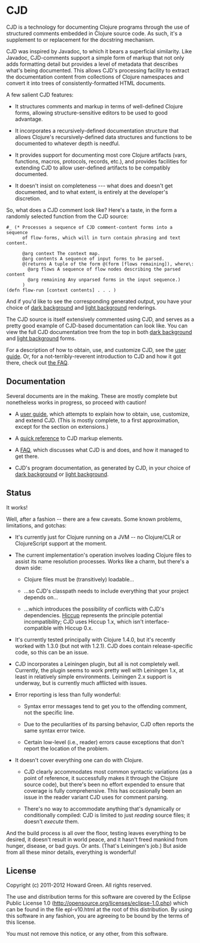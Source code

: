 # CJD

CJD is a technology for documenting Clojure programs through the use of structured 
comments embedded in Clojure source code. As such, it's a supplement to or replacement
for the docstring mechanism. 

CJD was inspired by Javadoc, to which it bears a superficial similarity. 
Like Javadoc,
CJD-comments support a simple form of markup that not only adds formatting detail
but provides a level of metadata that describes what's being documented. 
This allows CJD's processing facility
to extract the documentation content from collections of Clojure namespaces and convert 
it into trees of consistently-formatted HTML documents. 

A few salient CJD features: 

* It structures comments and markup in terms of well-defined Clojure forms, allowing 
structure-sensitive editors to be used to good advantage.

* It incorporates a recursively-defined documentation structure that allows 
Clojure's recursively-defined data structures and functions 
to be documented to whatever depth is needful.

* It provides support for documenting most core Clojure artifacts (vars, functions,
macros, protocols, records, etc.), and provides facilities for extending CJD to
allow user-defined artifacts to be compatibly documented.  

* It doesn't insist on completeness --- what does and doesn't get documented,
and to what extent, is entirely at the developer's discretion.

So, what does a CJD comment look like? Here's a taste, in the form a 
randomly selected function from the CJD source:

	#_ (* Processes a sequence of CJD comment-content forms into a sequence 
	      of flow-forms, which will in turn contain phrasing and text content.
	      
	      @arg context The context map.
	      @arg contents A sequence of input forms to be parsed.
	      @(returns A tuple of the form @(form [flows remaining]), where\: 
	        @arg flows A sequence of flow nodes describing the parsed content
	        @arg remaining Any unparsed forms in the input sequence.)
	      )
	(defn flow-run [context contents] . . . )

And if you'd like to see the corresponding generated output, you have your choice of
[dark background](http://greenh.github.com/CJD/doc/dark/cjd.parser.html#flow-run) and
[light background](http://greenh.github.com/CJD/doc/light/cjd.parser.html#flow-run)
renderings.

The CJD source is itself extensively commented using CJD, and serves as a pretty 
good example of CJD-based documentation can look like. You can view the full CJD 
documentation tree 
from the top in both [dark background](http://greenh.github.com/CJD/doc/dark/index.html) 
and [light background](http://greenh.github.com/CJD/doc/light/index.html) forms.

For a description of how to obtain, use, and customize CJD, see the
[user guide](http://greenh.github.com/CJD/doc/User.html). Or, for a 
not-terribly-reverent introduction to CJD and how it got there, 
check out [the FAQ](http://greenh.github.com/CJD/doc/FAQ.html).

## Documentation
Several documents are in the making. These are mostly complete but nonetheless
works in progress, so proceed with caution! 

* A [user guide](http://greenh.github.com/CJD/doc/User.html), which attempts to explain 
how to obtain, use, customize, and extend CJD. (This is mostly complete, to a first 
approximation, except for the section on extensions.)

* A [quick reference](http://greenh.github.com/CJD/doc/QuickRef.html) to CJD markup
elements. 

* A [FAQ](http://greenh.github.com/CJD/doc/FAQ.html), which discusses 
what CJD is and does, and how it managed to get there.

* CJD's program documentation, as generated by CJD, in your choice of 
[dark background](http://greenh.github.com/CJD/doc/dark/index.html) or 
[light background](http://greenh.github.com/CJD/doc/light/index.html).

## Status

It works! 

Well, after a fashion -- there are a few caveats. Some known problems, limitations, and gotchas:

* It's currently just for Clojure running on a JVM -- no Clojure/CLR or 
ClojureScript support at the moment.

* The current implementation's operation involves loading Clojure files to assist 
its name resolution processes. Works like a charm, but there's a down side: 

    + Clojure files must be (transitively) loadable...
 
    + ...so CJD's classpath needs to include everything that your project depends on...
 
    + ...which introduces the possibility of conflicts with CJD's dependencies. 
[Hiccup](https://github.com/weavejester/hiccup) represents the principle 
potential incompatibility; CJD uses Hiccup 1.x, which isn't 
interface-compatible with Hiccup 0.x. 

* It's currently tested principally with Clojure 1.4.0, but it's recently worked 
with 1.3.0 (but not with 1.2.1). CJD does contain release-specific code, so this can be 
an issue.

* CJD incorporates a Leiningen plugin, but all is not completely well. Currently, the plugin
seems to work pretty well with Leiningen 1.x, at least in relatively simple environments. 
Leiningen 2.x support is underway, but is currently much afflicted with issues.

* Error reporting is less than fully wonderful:

    + Syntax error messages tend to get you to the offending comment, not the specific line.
 
    + Due to the peculiarities of its parsing behavior, CJD often reports the same 
syntax error twice.
 
    + Certain low-level (i.e., reader) errors cause exceptions that don't report 
the location of the problem.

* It doesn't cover everything one can do with Clojure.

    + CJD clearly accommodates most common syntactic variations (as a point of reference,
it successfully makes it through the Clojure source code), 
but there's been no effort expended to ensure that
coverage is fully comprehensive. This has occasionally been an issue in the reader variant
CJD uses for comment parsing.

    + There's no way to accommodate anything that's dynamically or conditionally
compiled: CJD is limited to just _reading_ source files; it doesn't _execute_ them. 
 
And the build process is all over the floor, testing leaves everything to be 
desired, it doesn't result in world peace, and it hasn't freed mankind from hunger, 
disease, or bad guys. Or ants. (That's Leiningen's job.) 
But aside from all these minor details, everything is wonderful! 
 
## License

Copyright (c) 2011-2012 Howard Green. All rights reserved.
            
The use and distribution terms for this software are covered by the
Eclipse Public License 1.0 (http://opensource.org/licenses/eclipse-1.0.php)
which can be found in the file epl-v10.html at the root of this distribution.
By using this software in any fashion, you are agreeing to be bound by
the terms of this license.
 
You must not remove this notice, or any other, from this software.